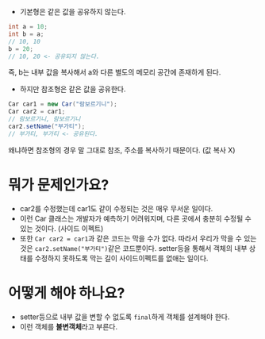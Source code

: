 - 기본형은 같은 값을 공유하지 않는다.
```java
int a = 10;
int b = a;
// 10, 10
b = 20;
// 10, 20 <- 공유되지 않는다.
```
즉, b는 내부 값을 복사해서 a와 다른 별도의 메모리 공간에 존재하게 된다.

- 하지만 참조형은 같은 값을 공유한다.
```java
Car car1 = new Car("람보르기니");
Car car2 = car1;
// 람보르기니, 람보르기니
car2.setName("부가티");
// 부가티, 부가티 <- 공유된다.
```
왜냐하면 참조형의 경우 말 그대로 참조, 주소를 복사하기 때문이다. (값 복사 X)
# 뭐가 문제인가요?
- car2를 수정했는데 car1도 같이 수정되는 것은 매우 무서운 일이다.
- 이런 Car 클래스는 개발자가 예측하기 어려워지며, 다른 곳에서 충분히 수정될 수 있는 것이다. (사이드 이펙트)
- 또한 `Car car2 = car1`과 같은 코드는 막을 수가 없다. 따라서 우리가 막을 수 있는 것은 `car2.setName("부가티")`같은 코드뿐이다. setter등을 통해서 객체의 내부 상태를 수정하지 못하도록 막는 길이 사이드이펙트를 없애는 일이다.
# 어떻게 해야 하나요?
- setter등으로 내부 값을 변할 수 없도록 `final`하게 객체를 설계해야 한다.
- 이런 객체를 **불변객체**라고 부른다.